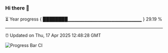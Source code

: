 ### Hi there 👋

⏳ Year progress { ████████▁▁▁▁▁▁▁▁▁▁▁▁▁▁▁▁▁▁▁▁▁▁ } 29.19 %

---

⏰ Updated on Thu, 17 Apr 2025 12:48:28 GMT

![Progress Bar CI](https://github.com/ZhaoGui/ZhaoGui/workflows/Progress%20Bar%20CI/badge.svg)
